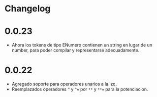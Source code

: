# Changelog

# 0.0.23

- Ahora los tokens de tipo ENumero contienen un string en lugar de un number,
  para poder compilar y representarse adecuadamente.

# 0.0.22

- Agregado soporte para operadores unarios a la izq.
- Reemplazados operadores `^` y `^=` por `**` y `**=` para la potenciacion.

